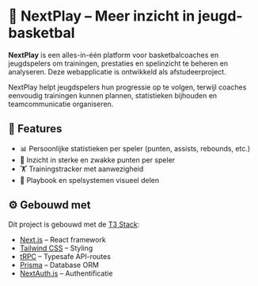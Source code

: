 # 🏀 NextPlay – Meer inzicht in jeugd-basketbal

**NextPlay** is een alles-in-één platform voor basketbalcoaches en jeugdspelers om trainingen, prestaties en spelinzicht te beheren en analyseren. Deze webapplicatie is ontwikkeld als afstudeerproject.

NextPlay helpt jeugdspelers hun progressie op te volgen, terwijl coaches eenvoudig trainingen kunnen plannen, statistieken bijhouden en teamcommunicatie organiseren.

## 🚀 Features

- 📊 Persoonlijke statistieken per speler (punten, assists, rebounds, etc.)
- 🧠 Inzicht in sterke en zwakke punten per speler
- 🏋️ Trainingstracker met aanwezigheid
- 🔄 Playbook en spelsystemen visueel delen


## ⚙️ Gebouwd met

Dit project is gebouwd met de [T3 Stack](https://create.t3.gg/):

- [Next.js](https://nextjs.org) – React framework
- [Tailwind CSS](https://tailwindcss.com) – Styling
- [tRPC](https://trpc.io) – Typesafe API-routes
- [Prisma](https://prisma.io) – Database ORM
- [NextAuth.js](https://next-auth.js.org) – Authentificatie

